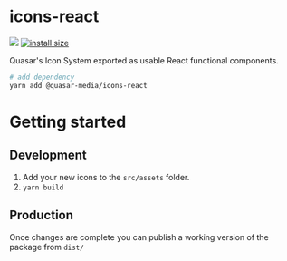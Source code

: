 # icons-react

[![](https://badgen.now.sh/npm/v/@quasar-media/icons-react)](https://npmjs.org/package/@quasar-media/icons-react)
[![install size](https://packagephobia.com/badge?p=@quasar-media/icons-react)](https://packagephobia.com/result?p=@quasar-media/icons-react)

Quasar's Icon System exported as usable React functional components.

```sh
# add dependency
yarn add @quasar-media/icons-react
```

# Getting started

## Development

1. Add your new icons to the `src/assets` folder.
2. `yarn build`

## Production

Once changes are complete you can publish a working version of the package from `dist/`